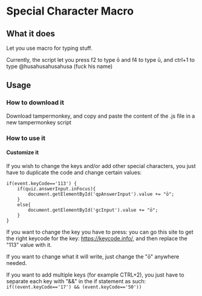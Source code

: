 # Special Character Macro

## What it does
Let you use macro for typing stuff.

Currently, the script let you press f2 to type ō and f4 to type ū, and ctrl+1 to type @husahusahusahusa (fuck his name)

## Usage
### How to download it
Download tampermonkey, and copy and paste the content of the .js file in a new tampermonkey script

### How to use it
#### Customize it
If you wish to change the keys and/or add other special characters, you just have to duplicate the code and change certain values:

```
if(event.keyCode=='113') {
    if(quiz.answerInput.inFocus){
        document.getElementById('qpAnswerInput').value += "ō";
    }
    else{
        document.getElementById('gcInput').value += "ō";
    }
}
```
If you want to change the key you have to press: you can go this site to get the right keycode for the key: https://keycode.info/, and then replace the "113" value with it.

If you want to change what it will write, just change the "ō" anywhere needed.

If you want to add multiple keys (for example CTRL+2), you just have to separate each key with "&&" in the if statement as such:
`if((event.keyCode=='17') && (event.keyCode=='50'))`
